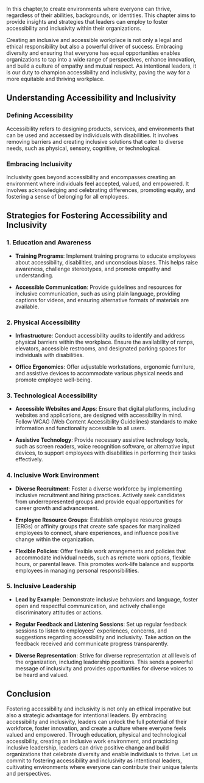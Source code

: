 
In this chapter,to create environments where everyone can thrive, regardless of their abilities, backgrounds, or identities. This chapter aims to provide insights and strategies that leaders can employ to foster accessibility and inclusivity within their organizations.

Creating an inclusive and accessible workplace is not only a legal and ethical responsibility but also a powerful driver of success. Embracing diversity and ensuring that everyone has equal opportunities enables organizations to tap into a wide range of perspectives, enhance innovation, and build a culture of empathy and mutual respect. As intentional leaders, it is our duty to champion accessibility and inclusivity, paving the way for a more equitable and thriving workplace.

Understanding Accessibility and Inclusivity
-------------------------------------------

### Defining Accessibility

Accessibility refers to designing products, services, and environments that can be used and accessed by individuals with disabilities. It involves removing barriers and creating inclusive solutions that cater to diverse needs, such as physical, sensory, cognitive, or technological.

### Embracing Inclusivity

Inclusivity goes beyond accessibility and encompasses creating an environment where individuals feel accepted, valued, and empowered. It involves acknowledging and celebrating differences, promoting equity, and fostering a sense of belonging for all employees.

Strategies for Fostering Accessibility and Inclusivity
------------------------------------------------------

### 1. Education and Awareness

* **Training Programs**: Implement training programs to educate employees about accessibility, disabilities, and unconscious biases. This helps raise awareness, challenge stereotypes, and promote empathy and understanding.

* **Accessible Communication**: Provide guidelines and resources for inclusive communication, such as using plain language, providing captions for videos, and ensuring alternative formats of materials are available.

### 2. Physical Accessibility

* **Infrastructure**: Conduct accessibility audits to identify and address physical barriers within the workplace. Ensure the availability of ramps, elevators, accessible restrooms, and designated parking spaces for individuals with disabilities.

* **Office Ergonomics**: Offer adjustable workstations, ergonomic furniture, and assistive devices to accommodate various physical needs and promote employee well-being.

### 3. Technological Accessibility

* **Accessible Websites and Apps**: Ensure that digital platforms, including websites and applications, are designed with accessibility in mind. Follow WCAG (Web Content Accessibility Guidelines) standards to make information and functionality accessible to all users.

* **Assistive Technology**: Provide necessary assistive technology tools, such as screen readers, voice recognition software, or alternative input devices, to support employees with disabilities in performing their tasks effectively.

### 4. Inclusive Work Environment

* **Diverse Recruitment**: Foster a diverse workforce by implementing inclusive recruitment and hiring practices. Actively seek candidates from underrepresented groups and provide equal opportunities for career growth and advancement.

* **Employee Resource Groups**: Establish employee resource groups (ERGs) or affinity groups that create safe spaces for marginalized employees to connect, share experiences, and influence positive change within the organization.

* **Flexible Policies**: Offer flexible work arrangements and policies that accommodate individual needs, such as remote work options, flexible hours, or parental leave. This promotes work-life balance and supports employees in managing personal responsibilities.

### 5. Inclusive Leadership

* **Lead by Example**: Demonstrate inclusive behaviors and language, foster open and respectful communication, and actively challenge discriminatory attitudes or actions.

* **Regular Feedback and Listening Sessions**: Set up regular feedback sessions to listen to employees' experiences, concerns, and suggestions regarding accessibility and inclusivity. Take action on the feedback received and communicate progress transparently.

* **Diverse Representation**: Strive for diverse representation at all levels of the organization, including leadership positions. This sends a powerful message of inclusivity and provides opportunities for diverse voices to be heard and valued.

Conclusion
----------

Fostering accessibility and inclusivity is not only an ethical imperative but also a strategic advantage for intentional leaders. By embracing accessibility and inclusivity, leaders can unlock the full potential of their workforce, foster innovation, and create a culture where everyone feels valued and empowered. Through education, physical and technological accessibility, creating an inclusive work environment, and practicing inclusive leadership, leaders can drive positive change and build organizations that celebrate diversity and enable individuals to thrive. Let us commit to fostering accessibility and inclusivity as intentional leaders, cultivating environments where everyone can contribute their unique talents and perspectives.
